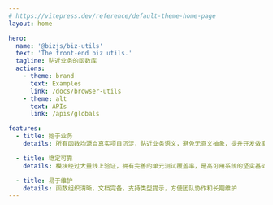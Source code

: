 ```yaml
---
# https://vitepress.dev/reference/default-theme-home-page
layout: home

hero:
  name: '@bizjs/biz-utils'
  text: 'The front-end biz utils.'
  tagline: 贴近业务的函数库
  actions:
    - theme: brand
      text: Examples
      link: /docs/browser-utils
    - theme: alt
      text: APIs
      link: /apis/globals

features:
  - title: 始于业务
    details: 所有函数均源自真实项目沉淀，贴近业务语义，避免无意义抽象，提升开发效率

  - title: 稳定可靠
    details: 模块经过大量线上验证，拥有完善的单元测试覆盖率，是高可用系统的坚实基础

  - title: 易于维护
    details: 函数组织清晰，文档完备，支持类型提示，方便团队协作和长期维护
---
```


<!-- 适用与 `PC Web` 业务研发的业务工具库。

推荐使用 NPM RunKit 在线体验： https://npm.runkit.com/%40bizjs%2Fbiz-utils ，注意：浏览器相关函数无法直接在 RunKit（NodeJS 环境）中体验 -->
